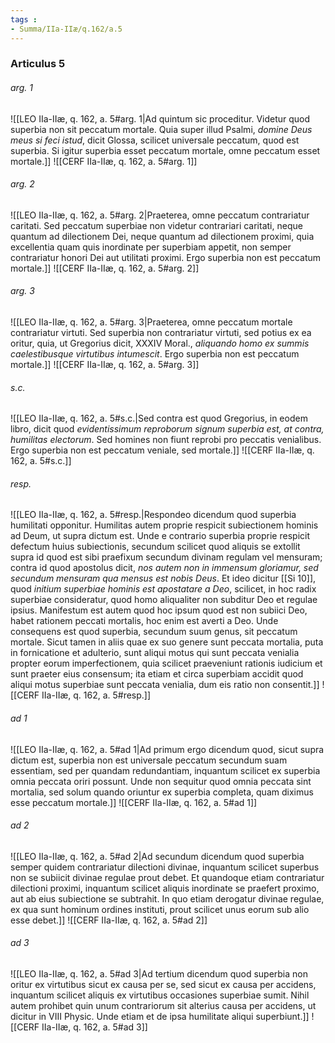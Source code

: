 ```yaml
---
tags : 
- Summa/IIa-IIæ/q.162/a.5
---
```


### Articulus 5

###### arg. 1
![[LEO IIa-IIæ, q. 162, a. 5#arg. 1|Ad quintum sic proceditur. Videtur quod superbia non sit peccatum mortale. Quia super illud Psalmi, *domine Deus meus si feci istud*, dicit Glossa, scilicet universale peccatum, quod est superbia. Si igitur superbia esset peccatum mortale, omne peccatum esset mortale.]]
![[CERF IIa-IIæ, q. 162, a. 5#arg. 1]]

###### arg. 2
![[LEO IIa-IIæ, q. 162, a. 5#arg. 2|Praeterea, omne peccatum contrariatur caritati. Sed peccatum superbiae non videtur contrariari caritati, neque quantum ad dilectionem Dei, neque quantum ad dilectionem proximi, quia excellentia quam quis inordinate per superbiam appetit, non semper contrariatur honori Dei aut utilitati proximi. Ergo superbia non est peccatum mortale.]]
![[CERF IIa-IIæ, q. 162, a. 5#arg. 2]]

###### arg. 3
![[LEO IIa-IIæ, q. 162, a. 5#arg. 3|Praeterea, omne peccatum mortale contrariatur virtuti. Sed superbia non contrariatur virtuti, sed potius ex ea oritur, quia, ut Gregorius dicit, XXXIV Moral., *aliquando homo ex summis caelestibusque virtutibus intumescit*. Ergo superbia non est peccatum mortale.]]
![[CERF IIa-IIæ, q. 162, a. 5#arg. 3]]

###### s.c.
![[LEO IIa-IIæ, q. 162, a. 5#s.c.|Sed contra est quod Gregorius, in eodem libro, dicit quod *evidentissimum reproborum signum superbia est, at contra, humilitas electorum*. Sed homines non fiunt reprobi pro peccatis venialibus. Ergo superbia non est peccatum veniale, sed mortale.]]
![[CERF IIa-IIæ, q. 162, a. 5#s.c.]]

###### resp.
![[LEO IIa-IIæ, q. 162, a. 5#resp.|Respondeo dicendum quod superbia humilitati opponitur. Humilitas autem proprie respicit subiectionem hominis ad Deum, ut supra dictum est. Unde e contrario superbia proprie respicit defectum huius subiectionis, secundum scilicet quod aliquis se extollit supra id quod est sibi praefixum secundum divinam regulam vel mensuram; contra id quod apostolus dicit, *nos autem non in immensum gloriamur, sed secundum mensuram qua mensus est nobis Deus*. Et ideo dicitur [[Si 10]], quod *initium superbiae hominis est apostatare a Deo*, scilicet, in hoc radix superbiae consideratur, quod homo aliqualiter non subditur Deo et regulae ipsius. Manifestum est autem quod hoc ipsum quod est non subiici Deo, habet rationem peccati mortalis, hoc enim est averti a Deo. Unde consequens est quod superbia, secundum suum genus, sit peccatum mortale. Sicut tamen in aliis quae ex suo genere sunt peccata mortalia, puta in fornicatione et adulterio, sunt aliqui motus qui sunt peccata venialia propter eorum imperfectionem, quia scilicet praeveniunt rationis iudicium et sunt praeter eius consensum; ita etiam et circa superbiam accidit quod aliqui motus superbiae sunt peccata venialia, dum eis ratio non consentit.]]
![[CERF IIa-IIæ, q. 162, a. 5#resp.]]

###### ad 1
![[LEO IIa-IIæ, q. 162, a. 5#ad 1|Ad primum ergo dicendum quod, sicut supra dictum est, superbia non est universale peccatum secundum suam essentiam, sed per quandam redundantiam, inquantum scilicet ex superbia omnia peccata oriri possunt. Unde non sequitur quod omnia peccata sint mortalia, sed solum quando oriuntur ex superbia completa, quam diximus esse peccatum mortale.]]
![[CERF IIa-IIæ, q. 162, a. 5#ad 1]]

###### ad 2
![[LEO IIa-IIæ, q. 162, a. 5#ad 2|Ad secundum dicendum quod superbia semper quidem contrariatur dilectioni divinae, inquantum scilicet superbus non se subiicit divinae regulae prout debet. Et quandoque etiam contrariatur dilectioni proximi, inquantum scilicet aliquis inordinate se praefert proximo, aut ab eius subiectione se subtrahit. In quo etiam derogatur divinae regulae, ex qua sunt hominum ordines instituti, prout scilicet unus eorum sub alio esse debet.]]
![[CERF IIa-IIæ, q. 162, a. 5#ad 2]]

###### ad 3
![[LEO IIa-IIæ, q. 162, a. 5#ad 3|Ad tertium dicendum quod superbia non oritur ex virtutibus sicut ex causa per se, sed sicut ex causa per accidens, inquantum scilicet aliquis ex virtutibus occasiones superbiae sumit. Nihil autem prohibet quin unum contrariorum sit alterius causa per accidens, ut dicitur in VIII Physic. Unde etiam et de ipsa humilitate aliqui superbiunt.]]
![[CERF IIa-IIæ, q. 162, a. 5#ad 3]]

